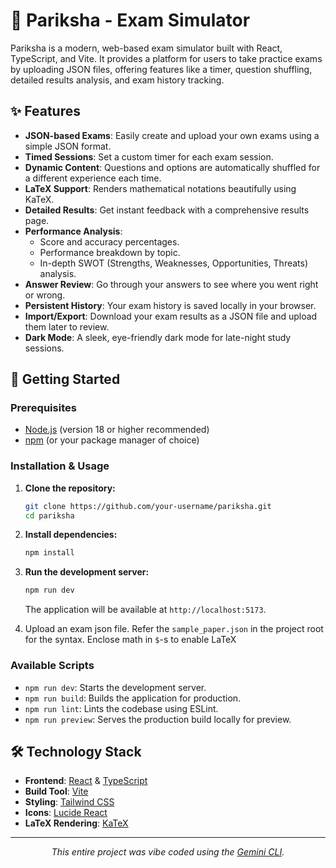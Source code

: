 # 📝 Pariksha - Exam Simulator

Pariksha is a modern, web-based exam simulator built with React, TypeScript, and Vite. It provides a platform for users to take practice exams by uploading JSON files, offering features like a timer, question shuffling, detailed results analysis, and exam history tracking.

## ✨ Features

-   **JSON-based Exams**: Easily create and upload your own exams using a simple JSON format.
-   **Timed Sessions**: Set a custom timer for each exam session.
-   **Dynamic Content**: Questions and options are automatically shuffled for a different experience each time.
-   **LaTeX Support**: Renders mathematical notations beautifully using KaTeX.
-   **Detailed Results**: Get instant feedback with a comprehensive results page.
-   **Performance Analysis**:
    -   Score and accuracy percentages.
    -   Performance breakdown by topic.
    -   In-depth SWOT (Strengths, Weaknesses, Opportunities, Threats) analysis.
-   **Answer Review**: Go through your answers to see where you went right or wrong.
-   **Persistent History**: Your exam history is saved locally in your browser.
-   **Import/Export**: Download your exam results as a JSON file and upload them later to review.
-   **Dark Mode**: A sleek, eye-friendly dark mode for late-night study sessions.

## 🚀 Getting Started

### Prerequisites

-   [Node.js](https://nodejs.org/en/) (version 18 or higher recommended)
-   [npm](https://www.npmjs.com/) (or your package manager of choice)

### Installation & Usage

1.  **Clone the repository:**
    ```bash
    git clone https://github.com/your-username/pariksha.git
    cd pariksha
    ```

2.  **Install dependencies:**
    ```bash
    npm install
    ```

3.  **Run the development server:**
    ```bash
    npm run dev
    ```
    The application will be available at `http://localhost:5173`.

4. Upload an exam json file. Refer the `sample_paper.json` in the project root for the syntax. Enclose math in `$`-s to enable LaTeX

### Available Scripts

-   `npm run dev`: Starts the development server.
-   `npm run build`: Builds the application for production.
-   `npm run lint`: Lints the codebase using ESLint.
-   `npm run preview`: Serves the production build locally for preview.

## 🛠️ Technology Stack

-   **Frontend**: [React](https://reactjs.org/) & [TypeScript](https://www.typescriptlang.org/)
-   **Build Tool**: [Vite](https://vitejs.dev/)
-   **Styling**: [Tailwind CSS](https://tailwindcss.com/)
-   **Icons**: [Lucide React](https://lucide.dev/)
-   **LaTeX Rendering**: [KaTeX](https://katex.org/)

---

<p align="center">
  <em>This entire project was vibe coded using the <a href="https://developers.google.com/gemini/cli">Gemini CLI</a>.</em>
</p>
